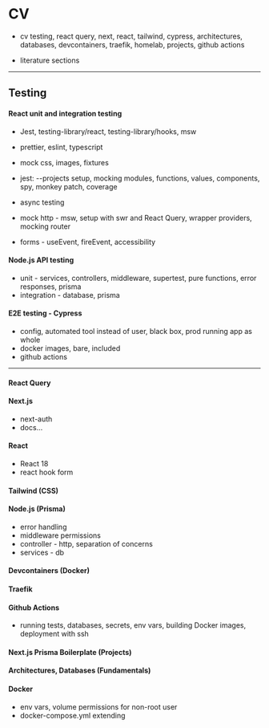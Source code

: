 # CV

- cv testing, react query, next, react, tailwind, cypress, architectures, databases, devcontainers, traefik, homelab, projects, github actions

- literature sections

---

## Testing

#### React unit and integration testing

- Jest, testing-library/react, testing-library/hooks, msw
- prettier, eslint, typescript
- mock css, images, fixtures

- jest: --projects setup, mocking modules, functions, values, components, spy, monkey patch, coverage
- async testing
- mock http - msw, setup with swr and React Query, wrapper providers, mocking router
- forms - useEvent, fireEvent, accessibility

#### Node.js API testing

- unit - services, controllers, middleware, supertest, pure functions, error responses, prisma
- integration - database, prisma

#### E2E testing - Cypress

- config, automated tool instead of user, black box, prod running app as whole
- docker images, bare, included
- github actions

---

#### React Query

#### Next.js

- next-auth
- docs...

#### React

- React 18
- react hook form

#### Tailwind (CSS)

#### Node.js (Prisma)

- error handling
- middleware permissions
- controller - http, separation of concerns
- services - db

#### Devcontainers (Docker)

#### Traefik

#### Github Actions

- running tests, databases, secrets, env vars, building Docker images, deployment with ssh

#### Next.js Prisma Boilerplate (Projects)

#### Architectures, Databases (Fundamentals)

#### Docker

- env vars, volume permissions for non-root user
- docker-compose.yml extending
